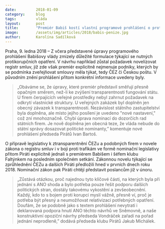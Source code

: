 ```yaml
---
date:         2018-01-09
category:     blog
tags:         vláda
layout:       post
title:        "Premiér Babiš kostí vlastní programové prohlášení o protikorupční opatření."
image:        /assets/img/articles/2018/babis-penize.jpg
author:       Karolína Sadílková
---
```


Praha, 9. ledna 2018 – Z včera představené úpravy programového prohlášení Babišovy vlády zmizely důležité formulace týkající se nutných protikorupčních opatření. V návrhu například zůstal požadavek novelizovat registr smluv, již zde však premiér explicitně nejmenuje podniky, kterých by se podmínka zveřejňovat smlouvy měla týkat, tedy ČEZ či Českou poštu. V původním znění prohlášení přitom konkrétní informace uvedeny byly. 

> „Obáváme se, že úpravy, které premiér představil směřují přesně opačným směrem, než-li ke zvýšení transparentnosti fungování státu. U firem čerpajících veřejné prostředky nebyl zahrnut požadavek na odkrytí vlastnické struktury. U veřejných zakázek byl doplněn jen obecný závazek k transparentnosti. Nezávislost státního zastupitelství byla doplněna, ale místo jejího posílení je uvedeno "nové nastavení," což zní mnohoznačně. Chybí úprava nominací do dozorčích rad státních firem. Je nově doplněna jen obecná teze, že vláda nebude do státní správy dosazovat politické nominanty,” komentuje nové prohlášení předseda Pirátů Ivan Bartoš.

O přípravě legislativy k ztransparentnění ČEZu a podobných firem v novele zákona o registru smluv i v boji proti trafikám ve formě nominační legislativy přitom Piráti explicitně jednali s premiérem Babišem i šéfem klubu Faltýnkem na posledním společném setkání. Zákonnou novelu týkající se zprůhlednění ČEZu a dalších Piráti předložili hned v prvních dnech roku 2018. Nominační zákon pak Piráti chtějí představit poslancům již v únoru.

> „Zůstává otázkou, proč najednou tyto klíčové části, na kterých byla při jednání s ANO shoda a bylo potřeba pouze řešit podporu dalších politických stran, dostály takovému vykostění a zevšeobecnění. Každý, kdo to s bojem proti korupci myslí vážně, přesně ví, proč je potřeba být přesný a neumožňovat relativizaci potřebných opatření. Doufám, že se podobně jako s textem prohlášení nevytratí i deklarovaná podpora hnutí ANO těchto návrhů ve Sněmovně, a naše konstruktivní opoziční návrhy předseda Vondráček zařadí na pořad jednání neprodleně,” dodává předseda klubu Pirátů Jakub Michálek.

